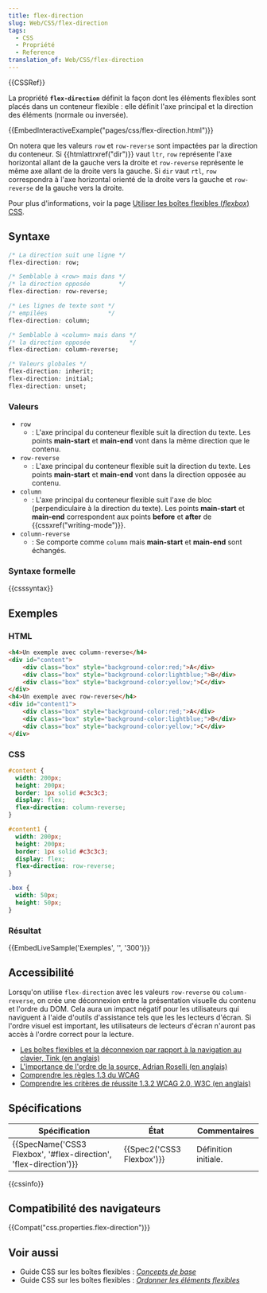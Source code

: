 ```yaml
---
title: flex-direction
slug: Web/CSS/flex-direction
tags:
  - CSS
  - Propriété
  - Reference
translation_of: Web/CSS/flex-direction
---
```

{{CSSRef}}

La propriété **`flex-direction`** définit la façon dont les éléments flexibles sont placés dans un conteneur flexible : elle définit l'axe principal et la direction des éléments (normale ou inversée).

{{EmbedInteractiveExample("pages/css/flex-direction.html")}}

On notera que les valeurs `row` et `row-reverse` sont impactées par la direction du conteneur. Si {{htmlattrxref("dir")}} vaut `ltr`, `row` représente l'axe horizontal allant de la gauche vers la droite et `row-reverse` représente le même axe allant de la droite vers la gauche. Si `dir` vaut `rtl`, `row` correspondra à l'axe horizontal orienté de la droite vers la gauche et `row-reverse` de la gauche vers la droite.

Pour plus d'informations, voir la page [Utiliser les boîtes flexibles (_flexbox_) CSS](/fr/docs/Web/CSS/CSS_Flexible_Box_Layout/Utilisation_des_flexbox_en_CSS).

## Syntaxe

```css
/* La direction suit une ligne */
flex-direction: row;

/* Semblable à <row> mais dans */
/* la direction opposée        */
flex-direction: row-reverse;

/* Les lignes de texte sont */
/* empilées                 */
flex-direction: column;

/* Semblable à <column> mais dans */
/* la direction opposée           */
flex-direction: column-reverse;

/* Valeurs globales */
flex-direction: inherit;
flex-direction: initial;
flex-direction: unset;
```

### Valeurs

- `row`
  - : L'axe principal du conteneur flexible suit la direction du texte. Les points **main-start** et **main-end** vont dans la même direction que le contenu.
- `row-reverse`
  - : L'axe principal du conteneur flexible suit la direction du texte. Les points **main-start** et **main-end** vont dans la direction opposée au contenu.
- `column`
  - : L'axe principal du conteneur flexible suit l'axe de bloc (perpendiculaire à la direction du texte). Les points **main-start** et **main-end** correspondent aux points **before** et **after** de {{cssxref("writing-mode")}}.
- `column-reverse`
  - : Se comporte comme `column` mais **main-start** et **main-end** sont échangés.

### Syntaxe formelle

{{csssyntax}}

## Exemples

### HTML

```html
<h4>Un exemple avec column-reverse</h4>
<div id="content">
    <div class="box" style="background-color:red;">A</div>
    <div class="box" style="background-color:lightblue;">B</div>
    <div class="box" style="background-color:yellow;">C</div>
</div>
<h4>Un exemple avec row-reverse</h4>
<div id="content1">
    <div class="box" style="background-color:red;">A</div>
    <div class="box" style="background-color:lightblue;">B</div>
    <div class="box" style="background-color:yellow;">C</div>
</div>
```

### CSS

```css
#content {
  width: 200px;
  height: 200px;
  border: 1px solid #c3c3c3;
  display: flex;
  flex-direction: column-reverse;
}

#content1 {
  width: 200px;
  height: 200px;
  border: 1px solid #c3c3c3;
  display: flex;
  flex-direction: row-reverse;
}

.box {
  width: 50px;
  height: 50px;
}
```

### Résultat

{{EmbedLiveSample('Exemples', '', '300')}}

## Accessibilité

Lorsqu'on utilise `flex-direction` avec les valeurs `row-reverse` ou `column-reverse`, on crée une déconnexion entre la présentation visuelle du contenu et l'ordre du DOM. Cela aura un impact négatif pour les utilisateurs qui naviguent à l'aide d'outils d'assistance tels que les les lecteurs d'écran. Si l'ordre visuel est important, les utilisateurs de lecteurs d'écran n'auront pas accès à l'ordre correct pour la lecture.

- [Les boîtes flexibles et la déconnexion par rapport à la navigation au clavier, Tink (en anglais)](https://tink.uk/flexbox-the-keyboard-navigation-disconnect/)
- [L'importance de l'ordre de la source, Adrian Roselli (en anglais)](http://adrianroselli.com/2015/09/source-order-matters.html)
- [Comprendre les règles 1.3 du WCAG](/fr/docs/Web/Accessibility/Understanding_WCAG/Perceivable#Guideline_1.3_%E2%80%94_Create_content_that_can_be_presented_in_different_ways)
- [Comprendre les critères de réussite 1.3.2 WCAG 2.0, W3C (en anglais)](https://www.w3.org/TR/UNDERSTANDING-WCAG20/content-structure-separation-sequence.html)

## Spécifications

| Spécification                                                                            | État                             | Commentaires         |
| ---------------------------------------------------------------------------------------- | -------------------------------- | -------------------- |
| {{SpecName('CSS3 Flexbox', '#flex-direction', 'flex-direction')}} | {{Spec2('CSS3 Flexbox')}} | Définition initiale. |

{{cssinfo}}

## Compatibilité des navigateurs

{{Compat("css.properties.flex-direction")}}

## Voir aussi

- Guide CSS sur les boîtes flexibles : _[Concepts de base](/fr/docs/Web/CSS/Disposition_flexbox_CSS/Concepts_de_base_flexbox)_
- Guide CSS sur les boîtes flexibles : _[Ordonner les éléments flexibles](/fr/docs/Web/CSS/Disposition_flexbox_CSS/Ordering_Flex_Items)_
